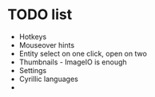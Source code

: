 # TODO list

* Hotkeys
* Mouseover hints
* Entity select on one click, open on two
* Thumbnails - ImageIO is enough
* Settings
* Cyrillic languages
* 